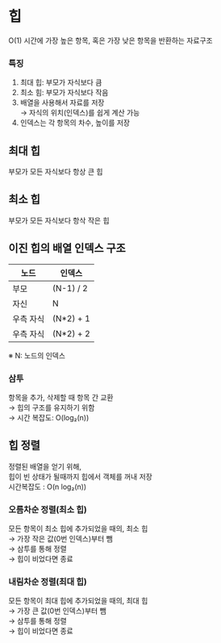# 힙

O(1) 시간에 가장 높은 항목, 혹은 가장 낮은 항목을 반환하는 자료구조

### 특징

1. 최대 힙: 부모가 자식보다 큼
2. 최소 힘: 부모가 자식보다 작음
3. 배열을 사용해서 자료를 저장  
   → 자식의 위치(인덱스)를 쉽게 계산 가능
4. 인덱스는 각 항목의 차수, 높이를 저장

## 최대 힙

부모가 모든 자식보다 항상 큰 힙

## 최소 힙

부모가 모든 자식보다 항삭 작은 힙

## 이진 힙의 배열 인덱스 구조

| 노드      | 인덱스     |
| --------- | ---------- |
| 부모      | (N-1) / 2  |
| 자신      | N          |
| 우측 자식 | (N\*2) + 1 |
| 우측 자식 | (N\*2) + 2 |

※ N: 노드의 인덱스

### 삼투

항목을 추가, 삭제할 때 항목 간 교환  
→ 힙의 구조를 유지하기 위함  
→ 시간 복잡도: O(log₂(n))

## 힙 정렬

정렬된 배열을 얻기 위해,  
힙이 빈 상태가 될때까지 힙에서 객체를 꺼내 저장  
시간복잡도 : O(n log₂(n))

### 오름차순 정렬(최소 힙)

모든 항목이 최소 힙에 추가되었을 때의, 최소 힙  
→ 가장 작은 값(0번 인덱스)부터 뺌  
→ 삼투를 통해 정렬  
→ 힙이 비었다면 종료

### 내림차순 정렬(최대 힙)

모든 항목이 최대 힙에 추가되었을 때의, 최대 힙  
→ 가장 큰 값(0번 인덱스)부터 뺌  
→ 삼투를 통해 정렬  
→ 힙이 비었다면 종료
